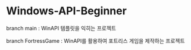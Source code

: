 # Windows-API-Beginner
branch main : WinAPI 템플릿을 익히는 프로젝트

branch FortressGame : WinAPI를 활용하여 포트리스 게임을 제작하는 프로젝트

